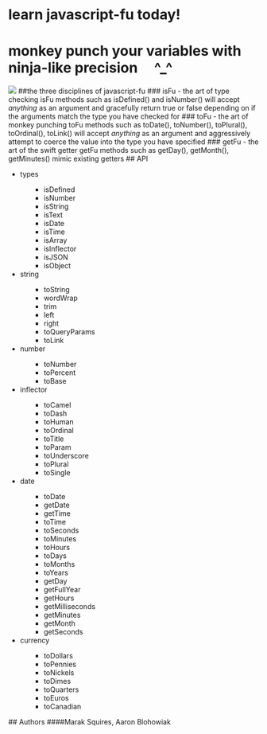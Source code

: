 #  learn javascript-fu today!
#  monkey punch your variables with ninja-like precision &nbsp;&nbsp;&nbsp; ^_^
<img src = "http://imgur.com/32UFx.jpg" border = "0">
##the three disciplines of javascript-fu
### isFu - the art of type checking
isFu methods such as isDefined() and isNumber() will accept <em>anything</em> as an argument and gracefully return true or false depending on if the arguments match the type you have checked for
### toFu - the art of monkey punching
toFu methods such as toDate(), toNumber(), toPlural(), toOrdinal(), toLink() will accept <em>anything</em> as an argument and aggressively attempt to coerce the value into the type you have specified 
### getFu - the art of the swift getter
getFu methods such as getDay(), getMonth(), getMinutes() mimic existing getters
## API
<ul><li>types<ul><ul><li>isDefined<ul></ul></li><li>isNumber<ul></ul></li><li>isString<ul></ul></li><li>isText<ul></ul></li><li>isDate<ul></ul></li><li>isTime<ul></ul></li><li>isArray<ul></ul></li><li>isInflector<ul></ul></li><li>isJSON<ul></ul></li><li>isObject<ul></ul></li></ul></ul></li><li>string<ul><ul><li>toString<ul></ul></li><li>wordWrap<ul></ul></li><li>trim<ul></ul></li><li>left<ul></ul></li><li>right<ul></ul></li><li>toQueryParams<ul></ul></li><li>toLink<ul></ul></li></ul></ul></li><li>number<ul><ul><li>toNumber<ul></ul></li><li>toPercent<ul></ul></li><li>toBase<ul></ul></li></ul></ul></li><li>inflector<ul><ul><li>toCamel<ul></ul></li><li>toDash<ul></ul></li><li>toHuman<ul></ul></li><li>toOrdinal<ul></ul></li><li>toTitle<ul></ul></li><li>toParam<ul></ul></li><li>toUnderscore<ul></ul></li><li>toPlural<ul></ul></li><li>toSingle<ul></ul></li></ul></ul></li><li>date<ul><ul><li>toDate<ul></ul></li><li>getDate<ul></ul></li><li>getTime<ul></ul></li><li>toTime<ul></ul></li><li>toSeconds<ul></ul></li><li>toMinutes<ul></ul></li><li>toHours<ul></ul></li><li>toDays<ul></ul></li><li>toMonths<ul></ul></li><li>toYears<ul></ul></li><li>getDay<ul></ul></li><li>getFullYear<ul></ul></li><li>getHours<ul></ul></li><li>getMilliseconds<ul></ul></li><li>getMinutes<ul></ul></li><li>getMonth<ul></ul></li><li>getSeconds<ul></ul></li></ul></ul></li><li>currency<ul><ul><li>toDollars<ul></ul></li><li>toPennies<ul></ul></li><li>toNickels<ul></ul></li><li>toDimes<ul></ul></li><li>toQuarters<ul></ul></li><li>toEuros<ul></ul></li><li>toCanadian<ul></ul></li></ul></ul></li></ul>
## Authors
####Marak Squires, Aaron Blohowiak